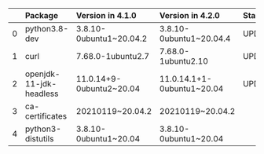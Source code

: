 <!-- markdown-link-check-disable -->

|    | Package                 | Version in 4.1.0         | Version in 4.2.0           | Status   |
|---:|:------------------------|:-------------------------|:---------------------------|:---------|
|  0 | python3.8-dev           | 3.8.10-0ubuntu1~20.04.2  | 3.8.10-0ubuntu1~20.04.4    | UPDATED  |
|  1 | curl                    | 7.68.0-1ubuntu2.7        | 7.68.0-1ubuntu2.10         | UPDATED  |
|  2 | openjdk-11-jdk-headless | 11.0.14+9-0ubuntu2~20.04 | 11.0.14.1+1-0ubuntu1~20.04 | UPDATED  |
|  3 | ca-certificates         | 20210119~20.04.2         | 20210119~20.04.2           |          |
|  4 | python3-distutils       | 3.8.10-0ubuntu1~20.04    | 3.8.10-0ubuntu1~20.04      |          |